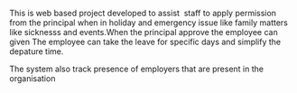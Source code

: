 This is web based project developed to assist  staff to apply permission from the principal when 
in holiday and emergency issue like family matters like sicknesss and events.When the principal approve the employee can given
The employee can take the leave for specific days  and simplify the depature time.

The system also track presence of employers that are present in the organisation

